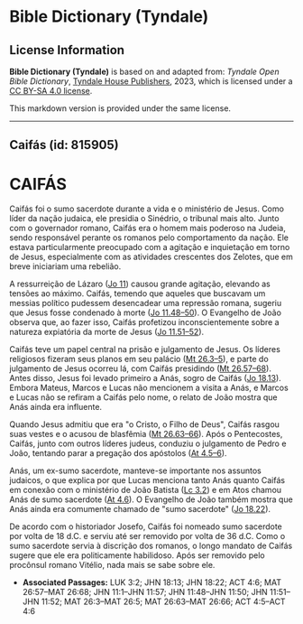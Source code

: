 # Bible Dictionary (Tyndale)

## License Information

**Bible Dictionary (Tyndale)** is based on and adapted from: _Tyndale Open Bible Dictionary_, [Tyndale House Publishers](https://tyndaleopenresources.com/), 2023, which is licensed under a [CC BY-SA 4.0 license](https://creativecommons.org/licenses/by-sa/4.0/legalcode.en).

This markdown version is provided under the same license.



--------------------------------

## Caifás (id: 815905)

CAIFÁS
======

Caifás foi o sumo sacerdote durante a vida e o ministério de Jesus. Como líder da nação judaica, ele presidia o Sinédrio, o tribunal mais alto. Junto com o governador romano, Caifás era o homem mais poderoso na Judeia, sendo responsável perante os romanos pelo comportamento da nação. Ele estava particularmente preocupado com a agitação e inquietação em torno de Jesus, especialmente com as atividades crescentes dos Zelotes, que em breve iniciariam uma rebelião.

A ressurreição de Lázaro ([Jo 11](https://ref.ly/John11:1-John11:57)) causou grande agitação, elevando as tensões ao máximo. Caifás, temendo que aqueles que buscavam um messias político pudessem desencadear uma repressão romana, sugeriu que Jesus fosse condenado à morte ([Jo 11\.48–50](https://ref.ly/John11:48-John11:50)). O Evangelho de João observa que, ao fazer isso, Caifás profetizou inconscientemente sobre a natureza expiatória da morte de Jesus ([Jo 11\.51–52](https://ref.ly/John11:51-John11:52)).

Caifás teve um papel central na prisão e julgamento de Jesus. Os líderes religiosos fizeram seus planos em seu palácio ([Mt 26\.3–5](https://ref.ly/Matt26:3-Matt26:5)), e parte do julgamento de Jesus ocorreu lá, com Caifás presidindo ([Mt 26\.57–68](https://ref.ly/Matt26:57-Matt26:68)). Antes disso, Jesus foi levado primeiro a Anás, sogro de Caifás ([Jo 18\.13](https://ref.ly/John18:13)). Embora Mateus, Marcos e Lucas não mencionem a visita a Anás, e Marcos e Lucas não se refiram a Caifás pelo nome, o relato de João mostra que Anás ainda era influente.

Quando Jesus admitiu que era "o Cristo, o Filho de Deus", Caifás rasgou suas vestes e o acusou de blasfêmia ([Mt 26\.63–66](https://ref.ly/Matt26:63-Matt26:66)). Após o Pentecostes, Caifás, junto com outros líderes judeus, conduziu o julgamento de Pedro e João, tentando parar a pregação dos apóstolos ([At 4\.5–6](https://ref.ly/Acts4:5-Acts4:6)).

Anás, um ex\-sumo sacerdote, manteve\-se importante nos assuntos judaicos, o que explica por que Lucas menciona tanto Anás quanto Caifás em conexão com o ministério de João Batista ([Lc 3\.2](https://ref.ly/Luke3:2)) e em Atos chamou Anás de sumo sacerdote ([At 4\.6](https://ref.ly/Acts4:6)). O Evangelho de João também mostra que Anás ainda era comumente chamado de "sumo sacerdote" ([Jo 18\.22](https://ref.ly/John18:22)).

De acordo com o historiador Josefo, Caifás foi nomeado sumo sacerdote por volta de 18 d.C. e serviu até ser removido por volta de 36 d.C. Como o sumo sacerdote servia à discrição dos romanos, o longo mandato de Caifás sugere que ele era politicamente habilidoso. Após ser removido pelo procônsul romano Vitélio, nada mais se sabe sobre ele.

* **Associated Passages:** LUK 3:2; JHN 18:13; JHN 18:22; ACT 4:6; MAT 26:57–MAT 26:68; JHN 11:1–JHN 11:57; JHN 11:48–JHN 11:50; JHN 11:51–JHN 11:52; MAT 26:3–MAT 26:5; MAT 26:63–MAT 26:66; ACT 4:5–ACT 4:6

